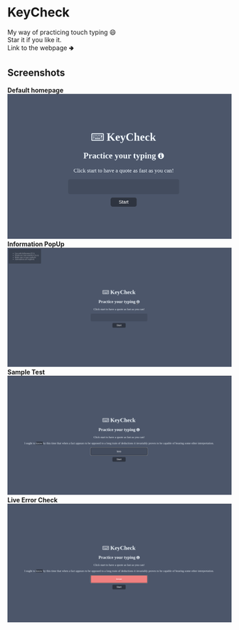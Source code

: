# KeyCheck
My way of practicing touch typing 😄
<br>Star it if you like it.<br>
Link to the webpage 🢂 

## Screenshots
**Default homepage**<br>
<img src="./images/img.png" alt="default look" width="750"/><br>
**Information PopUp**<br/>
<img src="./images/img_1.png" alt="information popup" width="750"/><br/>
**Sample Test**<br/>
<img src="./images/img_2.png" alt="sample test" width="750"/><br/>
**Live Error Check**<br/>
<img src="./images/img_3.png" alt="error check" width="750"/>

